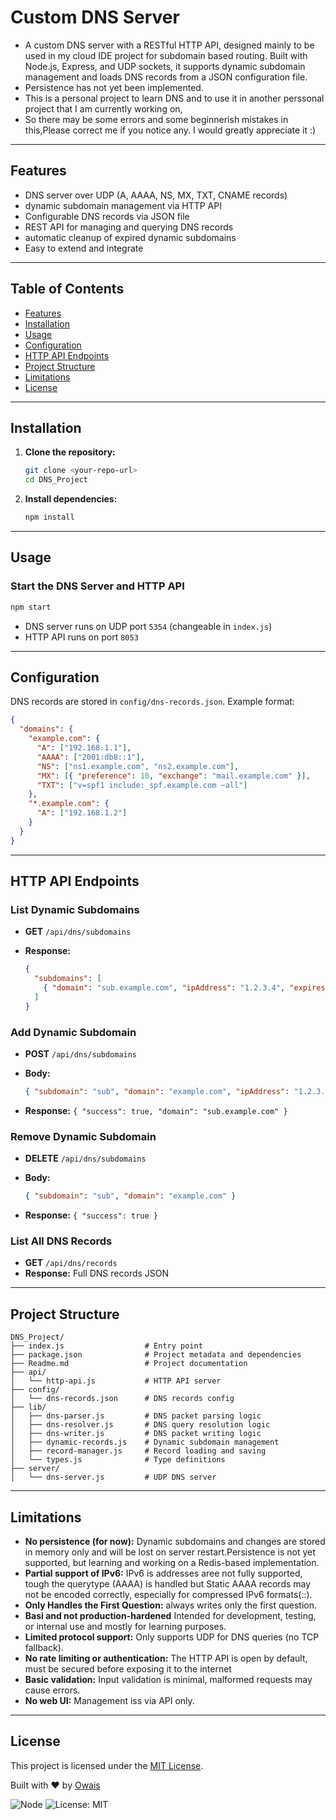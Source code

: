 # Custom DNS Server

- A custom DNS server with a RESTful HTTP API, designed mainly to be used in my cloud IDE project for subdomain based routing. Built with Node.js, Express, and UDP sockets, it supports dynamic subdomain management and loads DNS records from a JSON configuration file.
- Persistence has not yet been implemented.
- This is a personal project to learn DNS and to use it in another perssonal project that I am currently working on,
- So there may be some errors and some beginnerish mistakes in this,Please correct me if you notice any. I would greatly appreciate it :)

---

## Features

- DNS server over UDP (A, AAAA, NS, MX, TXT, CNAME records)
- dynamic subdomain management via HTTP API
- Configurable DNS records via JSON file
- REST API for managing and querying DNS records
- automatic cleanup of expired dynamic subdomains
- Easy to extend and integrate

---

## Table of Contents

- [Features](#features)
- [Installation](#installation)
- [Usage](#usage)
- [Configuration](#configuration)
- [HTTP API Endpoints](#http-api-endpoints)
- [Project Structure](#project-structure)
- [Limitations](#limitations)
- [License](#license)

---

## Installation

1. **Clone the repository:**

   ```sh
   git clone <your-repo-url>
   cd DNS_Project
   ```
2. **Install dependencies:**

   ```sh
   npm install
   ```

---

## Usage

### Start the DNS Server and HTTP API

```sh
npm start
```

- DNS server runs on UDP port `5354` (changeable in `index.js`)
- HTTP API runs on port `8053`

---

## Configuration

DNS records are stored in `config/dns-records.json`. Example format:

```json
{
  "domains": {
    "example.com": {
      "A": ["192.168.1.1"],
      "AAAA": ["2001:db8::1"],
      "NS": ["ns1.example.com", "ns2.example.com"],
      "MX": [{ "preference": 10, "exchange": "mail.example.com" }],
      "TXT": ["v=spf1 include:_spf.example.com ~all"]
    },
    "*.example.com": {
      "A": ["192.168.1.2"]
    }
  }
}
```

---

## HTTP API Endpoints

### List Dynamic Subdomains

- **GET** `/api/dns/subdomains`
- **Response:**

  ```json
  {
    "subdomains": [
      { "domain": "sub.example.com", "ipAddress": "1.2.3.4", "expires": "2025-05-19T12:00:00.000Z" }
    ]
  }
  ```

### Add Dynamic Subdomain

- **POST** `/api/dns/subdomains`
- **Body:**

  ```json
  { "subdomain": "sub", "domain": "example.com", "ipAddress": "1.2.3.4", "ttl": 60 }
  ```
- **Response:** `{ "success": true, "domain": "sub.example.com" }`

### Remove Dynamic Subdomain

- **DELETE** `/api/dns/subdomains`
- **Body:**

  ```json
  { "subdomain": "sub", "domain": "example.com" }
  ```
- **Response:** `{ "success": true }`

### List All DNS Records

- **GET** `/api/dns/records`
- **Response:** Full DNS records JSON

---

## Project Structure

```
DNS_Project/
├── index.js                  # Entry point
├── package.json              # Project metadata and dependencies
├── Readme.md                 # Project documentation
├── api/
│   └── http-api.js           # HTTP API server
├── config/
│   └── dns-records.json      # DNS records config
├── lib/
│   ├── dns-parser.js         # DNS packet parsing logic
│   ├── dns-resolver.js       # DNS query resolution logic
│   ├── dns-writer.js         # DNS packet writing logic
│   ├── dynamic-records.js    # Dynamic subdomain management
│   ├── record-manager.js     # Record loading and saving
│   └── types.js              # Type definitions
├── server/
│   └── dns-server.js         # UDP DNS server
```

---

## Limitations

- **No persistence (for now):** Dynamic subdomains and changes are stored in memory only and will be lost on server restart.Persistence is not yet supported, but learning and working on a Redis-based implementation.
- **Partial support of IPv6:** IPv6 is addresses aree not fully supported, tough the querytype (AAAA) is handled but Static AAAA records may not be encoded correctly, especially for compressed IPv6 formats(::).
- **Only Handles the First Question:** always writes only the first question.
- **Basi and not production-hardened** Intended for development, testing, or internal use and mostly for learning purposes.
- **Limited protocol support:** Only supports UDP for DNS queries (no TCP fallback).
- **No rate limiting or authentication:** The HTTP API is open by default, must be secured before exposing it to the internet
- **Basic validation:** Input validation is minimal, malformed requests may cause errors.
- **No web UI:** Management iss via API only.

---

## License

This project is licensed under the [MIT License](./LICENSE).

Built with ❤️ by [Owais](https://github.com/Owaisshaikh11)

<!-- icons -->

![Node](https://img.shields.io/badge/Node.js-22+-green) ![License: MIT](https://img.shields.io/badge/license-MIT-blue.svg)
